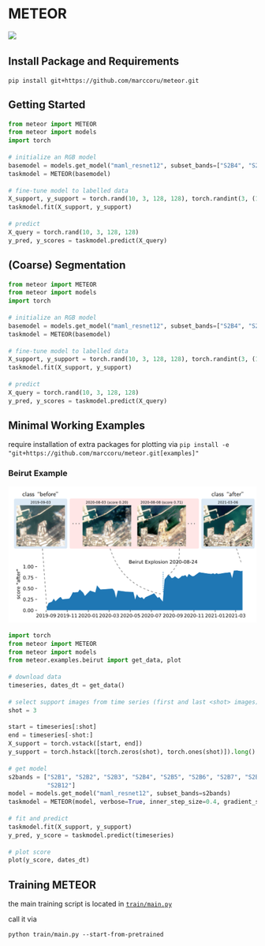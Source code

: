 # METEOR

![](https://github.com/marccoru/meteor/actions/workflows/python-package-conda.yml/badge.svg)

## Install Package and Requirements

```commandline
pip install git+https://github.com/marccoru/meteor.git
```

## Getting Started

```python
from meteor import METEOR
from meteor import models
import torch

# initialize an RGB model
basemodel = models.get_model("maml_resnet12", subset_bands=["S2B4", "S2B3", "S2B2"])
taskmodel = METEOR(basemodel)

# fine-tune model to labelled data
X_support, y_support = torch.rand(10, 3, 128, 128), torch.randint(3, (10,))
taskmodel.fit(X_support, y_support)

# predict
X_query = torch.rand(10, 3, 128, 128)
y_pred, y_scores = taskmodel.predict(X_query)
```

## (Coarse) Segmentation

```python
from meteor import METEOR
from meteor import models
import torch

# initialize an RGB model
basemodel = models.get_model("maml_resnet12", subset_bands=["S2B4", "S2B3", "S2B2"], segmentation=True)
taskmodel = METEOR(basemodel)

# fine-tune model to labelled data
X_support, y_support = torch.rand(10, 3, 128, 128), torch.randint(3, (10, 128, 128))
taskmodel.fit(X_support, y_support)

# predict
X_query = torch.rand(10, 3, 128, 128)
y_pred, y_scores = taskmodel.predict(X_query)
```


## Minimal Working Examples 

require installation of extra packages for plotting via `pip install -e "git+https://github.com/marccoru/meteor.git[examples]"`

### Beirut Example

![](doc/beirut.png)

```python
import torch
from meteor import METEOR
from meteor import models
from meteor.examples.beirut import get_data, plot

# download data
timeseries, dates_dt = get_data()

# select support images from time series (first and last <shot> images)
shot = 3

start = timeseries[:shot]
end = timeseries[-shot:]
X_support = torch.vstack([start, end])
y_support = torch.hstack([torch.zeros(shot), torch.ones(shot)]).long()

# get model
s2bands = ["S2B1", "S2B2", "S2B3", "S2B4", "S2B5", "S2B6", "S2B7", "S2B8", "S2B8A", "S2B9", "S2B10", "S2B11",
           "S2B12"]
model = models.get_model("maml_resnet12", subset_bands=s2bands)
taskmodel = METEOR(model, verbose=True, inner_step_size=0.4, gradient_steps=20)

# fit and predict
taskmodel.fit(X_support, y_support)
y_pred, y_score = taskmodel.predict(timeseries)

# plot score
plot(y_score, dates_dt)
```

## Training METEOR

the main training script is located in [`train/main.py`](./train/main.py)

call it via
```
python train/main.py --start-from-pretrained
```
